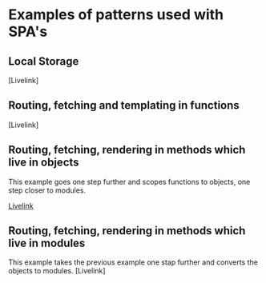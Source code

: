 # Examples of patterns used with SPA's

## Local Storage
[Livelink]

## Routing, fetching and templating in functions
[Livelink]

## Routing, fetching, rendering in methods which live in objects
This example goes one step further and scopes functions to objects, one step closer to modules.

[Livelink](https://vizhub.com/Razpudding/21168a56571643e8ba7951892787f9b3?edit=files&file=index.js)

## Routing, fetching, rendering in methods which live in modules
This example takes the previous example one stap further and converts the objects to modules.
[Livelink]